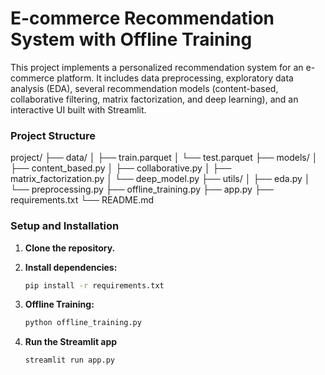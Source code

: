 # E-commerce Recommendation System with Offline Training

This project implements a personalized recommendation system for an e-commerce platform. It includes data preprocessing, exploratory data analysis (EDA), several recommendation models (content-based, collaborative filtering, matrix factorization, and deep learning), and an interactive UI built with Streamlit.

### Project Structure

project/
├── data/
│ ├── train.parquet
│ └── test.parquet
├── models/
│ ├── content_based.py
│ ├── collaborative.py
│ ├── matrix_factorization.py
│ └── deep_model.py
├── utils/
│ ├── eda.py
│ └── preprocessing.py
├── offline_training.py
├── app.py
├── requirements.txt
└── README.md

### Setup and Installation

1. **Clone the repository.**

2. **Install dependencies:**

   ```bash
   pip install -r requirements.txt

   ```

3. **Offline Training:**

   ```bash
   python offline_training.py

   ```

4. **Run the Streamlit app**

   ```bash
   streamlit run app.py
   ```

